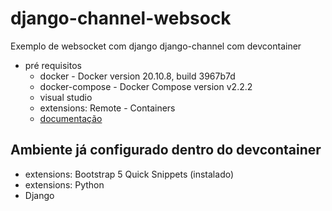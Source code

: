 # django-channel-websock
Exemplo de websocket com django django-channel com devcontainer

- pré requisitos 
    - docker - Docker version 20.10.8, build 3967b7d
    - docker-compose - Docker Compose version v2.2.2
    - visual studio
    - extensions: Remote - Containers
    - [documentação](https://code.visualstudio.com/docs/remote/containers)

## Ambiente já configurado dentro do devcontainer

- extensions: Bootstrap 5 Quick Snippets (instalado)
- extensions: Python
- Django 

